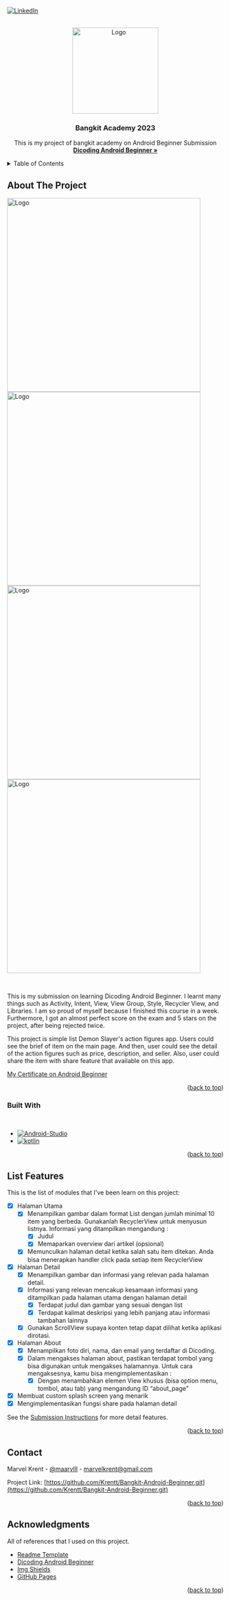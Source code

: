 <!-- Improved compatibility of back to top link: See: https://github.com/othneildrew/Best-README-Template/pull/73 -->
<a name="readme-top"></a>
<!--
*** Thanks for checking out the Best-README-Template. If you have a suggestion
*** that would make this better, please fork the repo and create a pull request
*** or simply open an issue with the tag "enhancement".
*** Don't forget to give the project a star!
*** Thanks again! Now go create something AMAZING! :D
-->

[![LinkedIn][linkedin-shield]][linkedin-url]

<!-- PROJECT LOGO -->
<br />
<div align="center">
  <a href="https://github.com/othneildrew/Best-README-Template">
    <img src="https://www.dicoding.com/blog/wp-content/uploads/2020/12/Cover.png" alt="Logo" height="200px">
  </a>

  <h3 align="center">Bangkit Academy 2023</h3>

  <p align="center">
    This is my project of bangkit academy on Android Beginner Submission
    <br />
    <a href="https://www.dicoding.com/academies/51"><strong>Dicoding Android Beginner »</strong></a>
    <br />

  </p>
</div>



<!-- TABLE OF CONTENTS -->
<details>
  <summary>Table of Contents</summary>
  <ol>
    <li>
      <a href="#about-the-project">About The Project</a>
      <ul>
        <li><a href="#built-with">Built With</a></li>
      </ul>
    </li>
    <li><a href="#roadmap">Roadmap</a></li>
    <li><a href="#contact">Contact</a></li>
    <li><a href="#acknowledgments">Acknowledgments</a></li>
  </ol>
</details>



<!-- ABOUT THE PROJECT -->
## About The Project

<p float="left">
  <img src="https://drive.google.com/uc?id=1X1Z9wCo5fo863VLQAeHeOz-1aoZ0GjOM" alt="Logo" height="450px">
  <img src="https://drive.google.com/uc?id=10ClPErV4jNuxhUNGDh5Y2-h5ZOkeQ4Md" alt="Logo" height="450px">
  <img src="https://drive.google.com/uc?id=1xKknC-u1bm64yiuwQBSyVxJi6fpQQgWS" alt="Logo" height="450px">
  <img src="https://drive.google.com/uc?id=1T_Y6OTcY_250Jz411r87TNuf2G-IiK1F" alt="Logo" height="450px">
</p>


<br>

This is my submission on learning Dicoding Android Beginner. I learnt many things such as Activity, Intent, View, View Group, Style, Recycler View, and Libraries. I am so proud of myself because I finished this course in a week. Furthermore, I got an almost perfect score on the exam and 5 stars on the project, after being rejected twice.

This project is simple list Demon Slayer's action figures app. Users could see the brief of item on the main page. And then, user could see the detail of the action figures such as price, description, and seller. Also, user could share the item with share feature that available on this app. 

[My Certificate on Android Beginner](https://www.dicoding.com/certificates/6RPN6279QP2M)

<p align="right">(<a href="#readme-top">back to top</a>)</p>



### Built With

<br>

* [![Android-Studio][Android-Studio]][android-url]
* [![kotlin][kotlin]][kotlin-url]

<p align="right">(<a href="#readme-top">back to top</a>)</p>


<!-- ROADMAP -->
## List Features
This is the list of modules that I've been learn on this project: 

- [x] Halaman Utama
    - [x] Menampilkan gambar dalam format List dengan jumlah minimal 10 item yang berbeda. Gunakanlah RecyclerView untuk menyusun listnya. Informasi yang ditampilkan mengandung :
        - [x] Judul
        - [x] Memaparkan overview dari artikel (opsional)
    - [x] Memunculkan halaman detail ketika salah satu item ditekan. Anda bisa menerapkan handler click pada setiap item RecyclerView
- [x] Halaman Detail
    - [x] Menampilkan gambar dan informasi yang relevan pada halaman detail. 
    - [x] Informasi yang relevan mencakup kesamaan informasi yang ditampilkan pada halaman utama dengan halaman detail
        - [x] Terdapat judul dan gambar yang sesuai dengan list
        - [x] Terdapat kalimat deskripsi yang lebih panjang atau informasi tambahan lainnya
    - [x] Gunakan ScrollView supaya konten tetap dapat dilihat ketika aplikasi dirotasi.
- [x] Halaman About
    - [x] Menampilkan foto diri, nama, dan email yang terdaftar di Dicoding.
    - [x] Dalam mengakses halaman about, pastikan terdapat tombol yang bisa digunakan untuk mengakses halamannya. Untuk cara mengaksesnya, kamu bisa mengimplementasikan :
        - [x] Dengan menambahkan elemen View khusus (bisa option menu, tombol, atau tab) yang mengandung ID “about_page”
- [x] Membuat custom splash screen yang menarik
- [x] Mengimplementasikan fungsi share pada halaman detail

See the [Submission Instructions](https://www.dicoding.com/academies/51/tutorials/1247/submission-guidance) for more detail features.

<p align="right">(<a href="#readme-top">back to top</a>)</p>


<!-- CONTACT -->
## Contact

Marvel Krent - [@maarvlll](https://instagram.com/maarvlll) - marvelkrent@gmail.com

Project Link: [https://github.com/Krentt/Bangkit-Android-Beginner.git](https://github.com/Krentt/Bangkit-Android-Beginner.git)

<p align="right">(<a href="#readme-top">back to top</a>)</p>



<!-- ACKNOWLEDGMENTS -->
## Acknowledgments

All of references that I used on this project.

* [Readme Template](https://github.com/othneildrew/Best-README-Template)
* [Dicoding Android Beginner](https://www.dicoding.com/academies/52)
* [Img Shields](https://shields.io)
* [GitHub Pages](https://pages.github.com)

<p align="right">(<a href="#readme-top">back to top</a>)</p>



<!-- MARKDOWN LINKS & IMAGES -->
[Android-Studio]: https://img.shields.io/badge/Android%20Studio-FFFFF?style=for-the-badge&logo=androidstudio&logoColor=white
[android-url]: https://developer.android.com/studio?gclid=Cj0KCQjw_r6hBhDdARIsAMIDhV86-LeJv3sRyko35XMIClQvtthXhuqiCzBEN9XQ-DjOefw0T0JS1ysaAo9LEALw_wcB&gclsrc=aw.ds
[kotlin]: https://img.shields.io/badge/Kotlin-563D7C?style=for-the-badge&logo=kotlin&logoColor=white
[kotlin-url]: https://kotlinlang.org/
[linkedin-shield]: https://img.shields.io/badge/-LinkedIn-black.svg?style=for-the-badge&logo=linkedin&colorB=555
[linkedin-url]: https://linkedin.com/in/marvelkrent